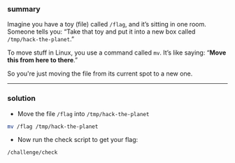 ### summary 
Imagine you have a toy (file) called `/flag`, and it’s sitting in one room.
Someone tells you:
“Take that toy and put it into a new box called `/tmp/hack-the-planet`.”

To move stuff in Linux, you use a command called `mv`.
It’s like saying: “**Move this from here to there**.”

So you're just moving the file from its current spot to a new one.
___________
### solution 
- Move the file `/flag` into `/tmp/hack-the-planet`
```bash
mv /flag /tmp/hack-the-planet
```
- Now run the check script to get your flag:
```bash
/challenge/check
```
